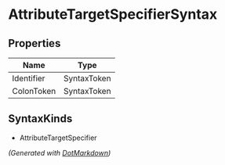 # AttributeTargetSpecifierSyntax

## Properties

| Name       | Type        |
| ---------- | ----------- |
| Identifier | SyntaxToken |
| ColonToken | SyntaxToken |

## SyntaxKinds

* AttributeTargetSpecifier

*\(Generated with [DotMarkdown](http://github.com/JosefPihrt/DotMarkdown)\)*
